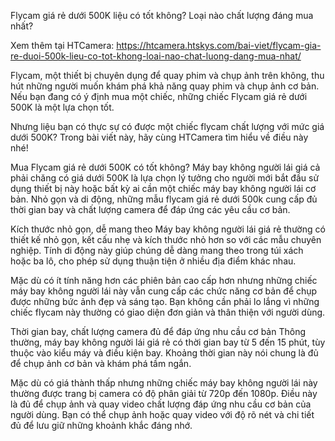 Flycam giá rẻ dưới 500K liệu có tốt không? Loại nào chất lượng đáng mua nhất?

Xem thêm tại HTCamera: https://htcamera.htskys.com/bai-viet/flycam-gia-re-duoi-500k-lieu-co-tot-khong-loai-nao-chat-luong-dang-mua-nhat/

Flycam, một thiết bị chuyên dụng để quay phim và chụp ảnh trên không, thu hút những người muốn khám phá khả năng quay phim và chụp ảnh cơ bản. Nếu bạn đang có ý định mua một chiếc, những chiếc Flycam giá rẻ dưới 500K là một lựa chọn tốt.

Nhưng liệu bạn có thực sự có được một chiếc flycam chất lượng với mức giá dưới 500K? Trong bài viết này, hãy cùng HTCamera tìm hiểu về điều này nhé!

Mua Flycam giá rẻ dưới 500K có tốt không?
Máy bay không người lái giá cả phải chăng có giá dưới 500K là lựa chọn lý tưởng cho người mới bắt đầu sử dụng thiết bị này hoặc bất kỳ ai cần một chiếc máy bay không người lái cơ bản. Nhỏ gọn và di động, những mẫu flycam giá rẻ dưới 500k cung cấp đủ thời gian bay và chất lượng camera để đáp ứng các yêu cầu cơ bản.

Kích thước nhỏ gọn, dễ mang theo
Máy bay không người lái giá rẻ thường có thiết kế nhỏ gọn, kết cấu nhẹ và kích thước nhỏ hơn so với các mẫu chuyên nghiệp. Tính di động này giúp chúng dễ dàng mang theo trong túi xách hoặc ba lô, cho phép sử dụng thuận tiện ở nhiều địa điểm khác nhau.

Mặc dù có ít tính năng hơn các phiên bản cao cấp hơn nhưng những chiếc máy bay không người lái này vẫn cung cấp các chức năng cơ bản để chụp được những bức ảnh đẹp và sáng tạo. Bạn không cần phải lo lắng vì những chiếc flycam này thường có giao diện đơn giản và thân thiện với người dùng.

Thời gian bay, chất lượng camera đủ để đáp ứng nhu cầu cơ bản
Thông thường, máy bay không người lái giá rẻ có thời gian bay từ 5 đến 15 phút, tùy thuộc vào kiểu máy và điều kiện bay. Khoảng thời gian này nói chung là đủ để chụp ảnh cơ bản và khám phá tầm ngắn.

Mặc dù có giá thành thấp nhưng những chiếc máy bay không người lái này thường được trang bị camera có độ phân giải từ 720p đến 1080p. Điều này là đủ để chụp ảnh và quay video chất lượng đáp ứng nhu cầu cơ bản của người dùng. Bạn có thể chụp ảnh hoặc quay video với độ rõ nét và chi tiết đủ để lưu giữ những khoảnh khắc đáng nhớ.
